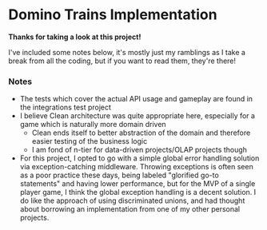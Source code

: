 # Domino Trains Implementation

**Thanks for taking a look at this project!**

I've included some notes below, it's mostly just my ramblings as I take a break from all the coding, but if you want to read them, they're there!

### Notes

- The tests which cover the actual API usage and gameplay are found in the integrations test project
- I believe Clean architecture was quite appropriate here, especially for a game which is naturally more domain driven
  - Clean ends itself to better abstraction of the domain and therefore easier testing of the business logic
  - I am fond of n-tier for data-driven projects/OLAP projects though
- For this project, I opted to go with a simple global error handling solution via exception-catching middleware. Throwing exceptions is often seen as a poor practice these days, being labeled "glorified go-to statements" and having lower performance, but for the MVP of a single player game, I think the global exception handling is a decent solution. I do like the approach of using discriminated unions, and had thought about borrowing an implementation from one of my other personal projects.
